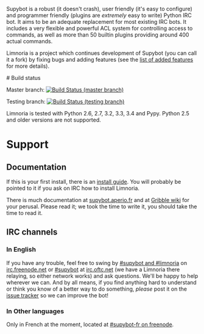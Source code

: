 Supybot is a robust (it doesn't crash), user friendly (it's easy to
configure) and programmer friendly (plugins are *extremely* easy to
write) Python IRC bot.  It aims to be an adequate replacement for most
existing IRC bots.  It includes a very flexible and powerful ACL system
for controlling access to commands, as well as more than 50 builtin plugins
providing around 400 actual commands.

Limnoria is a project which continues development of Supybot (you can
call it a fork) by fixing bugs and adding features (see the
[list of added features](https://github.com/ProgVal/Limnoria/wiki/LGC) for
more details).

# Build status

Master branch: [![Build Status (master branch)](https://travis-ci.org/ProgVal/Limnoria.png?branch=master)](https://travis-ci.org/ProgVal/Limnoria)

Testing branch: [![Build Status (testing branch)](https://travis-ci.org/ProgVal/Limnoria.png?branch=testing)](https://travis-ci.org/ProgVal/Limnoria)

Limnoria is tested with Python 2.6, 2.7, 3.2, 3.3, 3.4 and Pypy. Python 2.5 and
older versions are not supported.

# Support

## Documentation

If this is your first install, there is an [install guide](http://supybot.aperio.fr/doc/use/install.html).
You will probably be pointed to it if you ask on IRC how to install Limnoria.

There is much documentation
at [supybot.aperio.fr] and at [Gribble wiki] for your perusal.  Please read it; we took the
time to write it, you should take the time to read it.

[supybot.aperio.fr]:http://supybot.aperio.fr/doc
[Gribble wiki]:https://sourceforge.net/apps/mediawiki/gribble/index.php?title=Main_Page

## IRC channels

### In English

If you have any trouble, feel free to swing by [#supybot and #limnoria](irc://chat.freenode.net/#supybot,#limnoria) on
[irc.freenode.net](irc://chat.freenode.net) or [#supybot](irc://irc.oftc.net/#supybot) at [irc.oftc.net](irc://irc.oftc.net) (we have a Limnoria there relaying,
so either network works) and ask questions.  We'll be happy to help
wherever we can.  And by all means, if you find anything hard to
understand or think you know of a better way to do something,
*please* post it on the [issue tracker] so we can improve the bot!

[issue tracker]:https://github.com/ProgVal/Limnoria/issues


### In Other languages

Only in French at the moment, located at [#supybot-fr on freenode](irc://chat.freenode.net/#supybot-fr).

